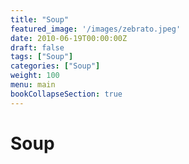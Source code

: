 ```yaml
---
title: "Soup"
featured_image: '/images/zebrato.jpeg'
date: 2010-06-19T00:00:00Z
draft: false
tags: ["Soup"]
categories: ["Soup"]
weight: 100
menu: main
bookCollapseSection: true
---
```

# Soup